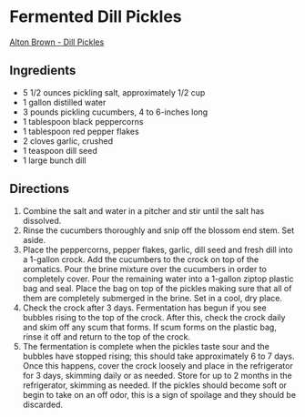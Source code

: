 # Fermented Dill Pickles

[Alton Brown - Dill Pickles](https://www.foodnetwork.com/recipes/alton-brown/dill-pickles-recipe-1950656)

## Ingredients
* 5 1/2 ounces pickling salt, approximately 1/2 cup
* 1 gallon distilled water
* 3 pounds pickling cucumbers, 4 to 6-inches long
* 1 tablespoon black peppercorns
* 1 tablespoon red pepper flakes
* 2 cloves garlic, crushed
* 1 teaspoon dill seed
* 1 large bunch dill

## Directions
1. Combine the salt and water in a pitcher and stir until the salt has dissolved.
2. Rinse the cucumbers thoroughly and snip off the blossom end stem. Set aside.
3. Place the peppercorns, pepper flakes, garlic, dill seed and fresh dill into a 1-gallon crock. Add the cucumbers to the crock on top of the aromatics. Pour the brine mixture over the cucumbers in order to completely cover. Pour the remaining water into a 1-gallon ziptop plastic bag and seal. Place the bag on top of the pickles making sure that all of them are completely submerged in the brine. Set in a cool, dry place.
4. Check the crock after 3 days. Fermentation has begun if you see bubbles rising to the top of the crock. After this, check the crock daily and skim off any scum that forms. If scum forms on the plastic bag, rinse it off and return to the top of the crock.
5. The fermentation is complete when the pickles taste sour and the bubbles have stopped rising; this should take approximately 6 to 7 days. Once this happens, cover the crock loosely and place in the refrigerator for 3 days, skimming daily or as needed. Store for up to 2 months in the refrigerator, skimming as needed. If the pickles should become soft or begin to take on an off odor, this is a sign of spoilage and they should be discarded.
